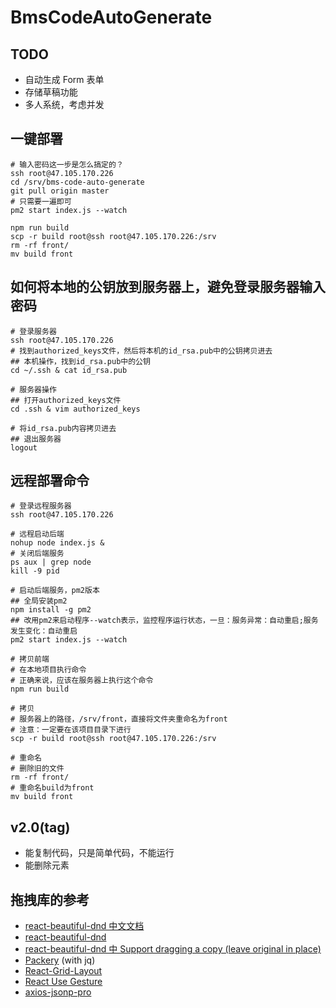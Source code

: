 # BmsCodeAutoGenerate

## TODO

- 自动生成 Form 表单
- 存储草稿功能
- 多人系统，考虑并发

## 一键部署

```shell
# 输入密码这一步是怎么搞定的？
ssh root@47.105.170.226
cd /srv/bms-code-auto-generate
git pull origin master
# 只需要一遍即可
pm2 start index.js --watch

npm run build
scp -r build root@ssh root@47.105.170.226:/srv
rm -rf front/
mv build front

```

## 如何将本地的公钥放到服务器上，避免登录服务器输入密码

```shell
# 登录服务器
ssh root@47.105.170.226
# 找到authorized_keys文件，然后将本机的id_rsa.pub中的公钥拷贝进去
## 本机操作，找到id_rsa.pub中的公钥
cd ~/.ssh & cat id_rsa.pub

# 服务器操作
## 打开authorized_keys文件
cd .ssh & vim authorized_keys

# 将id_rsa.pub内容拷贝进去
## 退出服务器
logout
```

## 远程部署命令

```shell
# 登录远程服务器
ssh root@47.105.170.226

# 远程启动后端
nohup node index.js &
# 关闭后端服务
ps aux | grep node
kill -9 pid

# 启动后端服务，pm2版本
## 全局安装pm2
npm install -g pm2
## 改用pm2来启动程序--watch表示，监控程序运行状态，一旦：服务异常：自动重启;服务发生变化：自动重启
pm2 start index.js --watch

# 拷贝前端
# 在本地项目执行命令
# 正确来说，应该在服务器上执行这个命令
npm run build

# 拷贝
# 服务器上的路径，/srv/front，直接将文件夹重命名为front
# 注意：一定要在该项目目录下进行
scp -r build root@ssh root@47.105.170.226:/srv

# 重命名
# 删除旧的文件
rm -rf front/
# 重命名build为front
mv build front
```

## v2.0(tag)

- 能复制代码，只是简单代码，不能运行
- 能删除元素

## 拖拽库的参考

- [react-beautiful-dnd 中文文档](https://github.com/chinanf-boy/react-beautiful-dnd-zh)
- [react-beautiful-dnd](https://github.com/atlassian/react-beautiful-dnd)
- [react-beautiful-dnd 中 Support dragging a copy (leave original in place)
  ](https://codesandbox.io/s/40p81qy7v0)
- [Packery](https://packery.metafizzy.co/) (with jq)
- [React-Grid-Layout](https://github.com/STRML/react-grid-layout)
- [React Use Gesture](https://use-gesture.netlify.app/docs/examples/)
- [axios-jsonp-pro](https://www.npmjs.com/package/axios-jsonp-pro)
